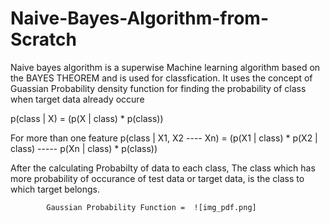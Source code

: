 # Naive-Bayes-Algorithm-from-Scratch

Naive bayes algorithm is a superwise Machine learning algorithm based on the BAYES THEOREM and is used for classfication. It uses the concept of Guassian Probability density function for finding the probability of class when target data already occure

p(class | X) = (p(X | class) * p(class))

For more than one feature
p(class | X1, X2 ---- Xn) = (p(X1 | class) * p(X2 | class) ----- p(Xn | class) * p(class)) 

After the calculating Probabilty of data to each class, The class which has more probability of occurance of test data or target data, is the class to which target belongs.

            
            Gaussian Probability Function =  ![img_pdf.png]

